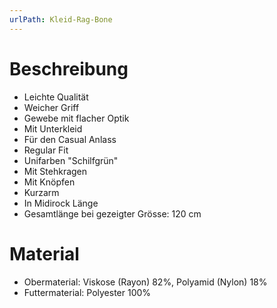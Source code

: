```yaml
---
urlPath: Kleid-Rag-Bone
---
```


# Beschreibung
- Leichte Qualität
- Weicher Griff
- Gewebe mit flacher Optik
- Mit Unterkleid
- Für den Casual Anlass
- Regular Fit
- Unifarben "Schilfgrün"
- Mit Stehkragen
- Mit Knöpfen
- Kurzarm
- In Midirock Länge
- Gesamtlänge bei gezeigter Grösse: 120 cm

# Material
- Obermaterial: Viskose (Rayon) 82%, Polyamid (Nylon) 18%
- Futtermaterial: Polyester 100%
